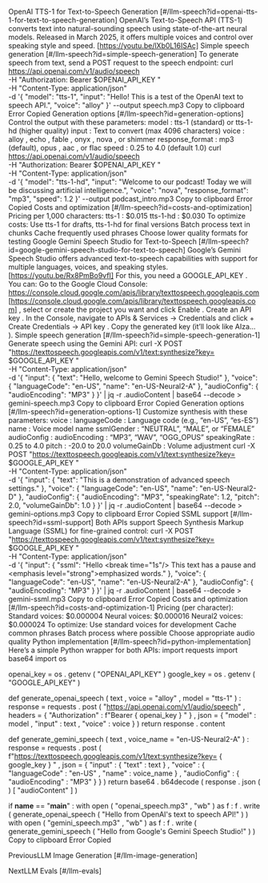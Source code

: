 OpenAI TTS-1 for Text-to-Speech Generation [#/llm-speech?id=openai-tts-1-for-text-to-speech-generation] OpenAI’s Text-to-Speech API (TTS-1) converts text into natural-sounding speech using state-of-the-art neural models. Released in March 2025, it offers multiple voices and control over speaking style and speed. [https://youtu.be/lXb0L16ISAc] Simple speech generation [#/llm-speech?id=simple-speech-generation] To generate speech from text, send a POST request to the speech endpoint: curl https://api.openai.com/v1/audio/speech \
-H "Authorization: Bearer $OPENAI_API_KEY " \
-H "Content-Type: application/json" \
-d '{
"model": "tts-1",
"input": "Hello! This is a test of the OpenAI text to speech API.",
"voice": "alloy"
}' --output speech.mp3 Copy to clipboard Error Copied Generation options [#/llm-speech?id=generation-options] Control the output with these parameters: model : tts-1 (standard) or tts-1-hd (higher quality) input : Text to convert (max 4096 characters) voice : alloy , echo , fable , onyx , nova , or shimmer response_format : mp3 (default), opus , aac , or flac speed : 0.25 to 4.0 (default 1.0) curl https://api.openai.com/v1/audio/speech \
-H "Authorization: Bearer $OPENAI_API_KEY " \
-H "Content-Type: application/json" \
-d '{
"model": "tts-1-hd",
"input": "Welcome to our podcast! Today we will be discussing artificial intelligence.",
"voice": "nova",
"response_format": "mp3",
"speed": 1.2
}' --output podcast_intro.mp3 Copy to clipboard Error Copied Costs and optimization [#/llm-speech?id=costs-and-optimization] Pricing per 1,000 characters: tts-1 : $0.015 tts-1-hd : $0.030 To optimize costs: Use tts-1 for drafts, tts-1-hd for final versions Batch process text in chunks Cache frequently used phrases Choose lower quality formats for testing Google Gemini Speech Studio for Text-to-Speech [#/llm-speech?id=google-gemini-speech-studio-for-text-to-speech] Google’s Gemini Speech Studio offers advanced text-to-speech capabilities with support for multiple languages, voices, and speaking styles. [https://youtu.be/Rx8PmBo9vfI] For this, you need a GOOGLE_API_KEY . You can: Go to the Google Cloud Console: https://console.cloud.google.com/apis/library/texttospeech.googleapis.com [https://console.cloud.google.com/apis/library/texttospeech.googleapis.com] , select or create the project you want and click Enable . Create an API key . In the Console, navigate to APIs & Services → Credentials and click + Create Credentials → API key . Copy the generated key (it’ll look like AIza… ). Simple speech generation [#/llm-speech?id=simple-speech-generation-1] Generate speech using the Gemini API: curl -X POST "https://texttospeech.googleapis.com/v1/text:synthesize?key= $GOOGLE_API_KEY " \
-H "Content-Type: application/json" \
-d '{
"input": { "text": "Hello, welcome to Gemini Speech Studio!" },
"voice": { "languageCode": "en-US", "name": "en-US-Neural2-A" },
"audioConfig": { "audioEncoding": "MP3" }
}' | jq -r .audioContent | base64 --decode > gemini-speech.mp3 Copy to clipboard Error Copied Generation options [#/llm-speech?id=generation-options-1] Customize synthesis with these parameters: voice : languageCode : Language code (e.g., “en-US”, “es-ES”) name : Voice model name ssmlGender : “NEUTRAL”, “MALE”, or “FEMALE” audioConfig : audioEncoding : “MP3”, “WAV”, “OGG_OPUS” speakingRate : 0.25 to 4.0 pitch : -20.0 to 20.0 volumeGainDb : Volume adjustment curl -X POST "https://texttospeech.googleapis.com/v1/text:synthesize?key= $GOOGLE_API_KEY " \
-H "Content-Type: application/json" \
-d '{
"input": {
"text": "This is a demonstration of advanced speech settings."
},
"voice": {
"languageCode": "en-US",
"name": "en-US-Neural2-D"
},
"audioConfig": {
"audioEncoding": "MP3",
"speakingRate": 1.2,
"pitch": 2.0,
"volumeGainDb": 1.0
}
}' | jq -r .audioContent | base64 --decode > gemini-options.mp3 Copy to clipboard Error Copied SSML support [#/llm-speech?id=ssml-support] Both APIs support Speech Synthesis Markup Language (SSML) for fine-grained control: curl -X POST "https://texttospeech.googleapis.com/v1/text:synthesize?key= $GOOGLE_API_KEY " \
-H "Content-Type: application/json" \
-d '{
"input": {
"ssml": "<speak>Hello <break time=\"1s\"/> This text has a pause and <emphasis level=\"strong\">emphasized words</emphasis>.</speak>"
},
"voice": { "languageCode": "en-US", "name": "en-US-Neural2-A" },
"audioConfig": { "audioEncoding": "MP3" }
}' | jq -r .audioContent | base64 --decode > gemini-ssml.mp3 Copy to clipboard Error Copied Costs and optimization [#/llm-speech?id=costs-and-optimization-1] Pricing (per character): Standard voices: $0.000004 Neural voices: $0.000016 Neural2 voices: $0.000024 To optimize: Use standard voices for development Cache common phrases Batch process where possible Choose appropriate audio quality Python implementation [#/llm-speech?id=python-implementation] Here’s a simple Python wrapper for both APIs: import requests
import base64
import os

openai_key = os . getenv ( "OPENAI_API_KEY" )
google_key = os . getenv ( "GOOGLE_API_KEY" )

def generate_openai_speech ( text , voice = "alloy" , model = "tts-1" ) :
response = requests . post (
"https://api.openai.com/v1/audio/speech" ,
headers = { "Authorization" : f"Bearer { openai_key } " } ,
json = { "model" : model , "input" : text , "voice" : voice }
)
return response . content

def generate_gemini_speech ( text , voice_name = "en-US-Neural2-A" ) :
response = requests . post (
f"https://texttospeech.googleapis.com/v1/text:synthesize?key= { google_key } " ,
json = {
"input" : { "text" : text } ,
"voice" : { "languageCode" : "en-US" , "name" : voice_name } ,
"audioConfig" : { "audioEncoding" : "MP3" }
}
)
return base64 . b64decode ( response . json ( ) [ "audioContent" ] )

if __name__ == "__main__" :
with open ( "openai_speech.mp3" , "wb" ) as f :
f . write ( generate_openai_speech ( "Hello from OpenAI's text to speech API!" ) )
with open ( "gemini_speech.mp3" , "wb" ) as f :
f . write ( generate_gemini_speech ( "Hello from Google's Gemini Speech Studio!" ) ) Copy to clipboard Error Copied

PreviousLLM Image Generation [#/llm-image-generation]

NextLLM Evals [#/llm-evals]